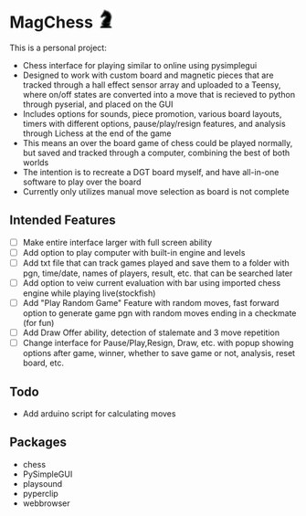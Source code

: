 # MagChess ![knight](READMEicon.png)
This is a personal project:
- Chess interface for playing similar to online using pysimplegui
- Designed to work with custom board and magnetic pieces that are tracked through a hall effect sensor array and uploaded to a Teensy, where on/off states are converted into a move that is recieved to python through pyserial, and placed on the GUI
- Includes options for sounds, piece promotion, various board layouts, timers with different options, pause/play/resign features, and analysis through Lichess at the end of the game
- This means an over the board game of chess could be played normally, but saved and tracked through a computer, combining the best of both worlds
- The intention is to recreate a DGT board myself, and have all-in-one software to play over the board
- Currently only utilizes manual move selection as board is not complete
## Intended Features
- [ ] Make entire interface larger with full screen ability
- [ ] Add option to play computer with built-in engine and levels
- [ ] Add txt file that can track games played and save them to a folder with pgn, time/date, names of players, result, etc. that can be searched later 
- [ ] Add option to veiw current evaluation with bar using imported chess engine while playing live(stockfish)
- [ ] Add "Play Random Game" Feature with random moves, fast forward option to generate game pgn with random moves ending in a checkmate (for fun)
- [ ] Add Draw Offer ability, detection of stalemate and 3 move repetition
- [ ] Change interface for Pause/Play,Resign, Draw, etc. with popup showing options after game, winner, whether to save game or not, analysis, reset board, etc.
## Todo
- Add arduino script for calculating moves
## Packages
- chess
- PySimpleGUI
- playsound
- pyperclip
- webbrowser
